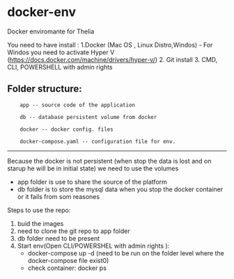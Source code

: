 # docker-env
Docker enviromante for Thelia 



You need to have install :
	1.Docker (Mac OS , Linux Distro,Windos)
	 - For Windos you need to activate Hyper V (https://docs.docker.com/machine/drivers/hyper-v/)
	2. Git install
	3. CMD, CLI, POWERSHELL with admin rights 


Folder structure:
----
        app -- source code of the application
        
        db -- database persistent volume from docker
        
        docker -- docker config. files 
        
        docker-compose.yaml -- configuration file for env.
        
        
        
---
        



Because the docker is not persistent (when stop the data is lost and on starup he will be in initial state) we need to use the volumes
 - app folder is use to share the source of the platform
 - db folder is to store the mysql data when you stop the docker container or it fails from som reasones

Steps to use the repo:
1. buid the images
2. need to clone the git repo to app folder
3. db folder need to be present
4. Start env(Open CLI/POWERSHEL with admin rights ):
   - docker-compose up -d (need to be run on the folder level where the docker-compose file exist0)
   - check container:
     docker ps






